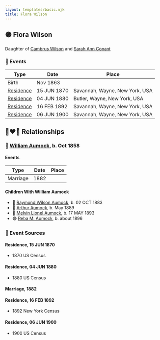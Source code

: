 ```yaml
---
layout: templates/basic.njk
title: Flora Wilson
---
```

## 🟣 Flora Wilson

Daughter of [Cambrus Wilson](/people/8/82575654) and [Sarah Ann Conant](/people/3/3929404)

### 📆 Events

Type | Date | Place
------ | ------ | ------
Birth | Nov 1863 |
[Residence](#event-6b3a5c07-6784-47f4-b9ce-f707c629d583) | 15 JUN 1870 | Savannah, Wayne, New York, USA
[Residence](#event-3e43f97c-f4ba-486b-a686-22845dc7e44f) | 04 JUN 1880 | Butler, Wayne, New York, USA
[Residence](#event-be4d4655-e66d-4088-a26b-00a43577e36c) | 16 FEB 1892 | Savannah, Wayne, New York, USA
[Residence](#event-9e3ceeef-037b-436d-a002-822c348eaaa3) | 06 JUN 1900 | Savannah, Wayne, New York, USA

## 👩‍❤️‍👨 Relationships

### 🔵 [William Aumock](/people/5/50418111), b. Oct 1858

#### Events

Type | Date | Place
------ | ------ | ------
Marriage | 1882 |
#### Children With William Aumock
* 🔵 [Raymond Wilson Aumock](/people/1/17962037), b. 02 OCT 1883
* 🔵 [Arthur Aumock](/people/2/29296932), b. May 1889
* 🔵 [Melvin Lionel Aumock](/people/5/52466857), b. 17 MAY 1893
* 🟣 [Reba M. Aumock](/people/2/20205610), b. about 1896
### 📰 Event Sources

#### <a id="event-6b3a5c07-6784-47f4-b9ce-f707c629d583"></a> Residence, 15 JUN 1870
* 1870 US Census

#### <a id="event-3e43f97c-f4ba-486b-a686-22845dc7e44f"></a> Residence, 04 JUN 1880
* 1880 US Census

#### <a id="event-fc844406-a0e5-4480-bb4e-e87a8f05e9fc"></a> Marriage, 1882

#### <a id="event-be4d4655-e66d-4088-a26b-00a43577e36c"></a> Residence, 16 FEB 1892
* 1892 New York Census

#### <a id="event-9e3ceeef-037b-436d-a002-822c348eaaa3"></a> Residence, 06 JUN 1900
* 1900 US Census